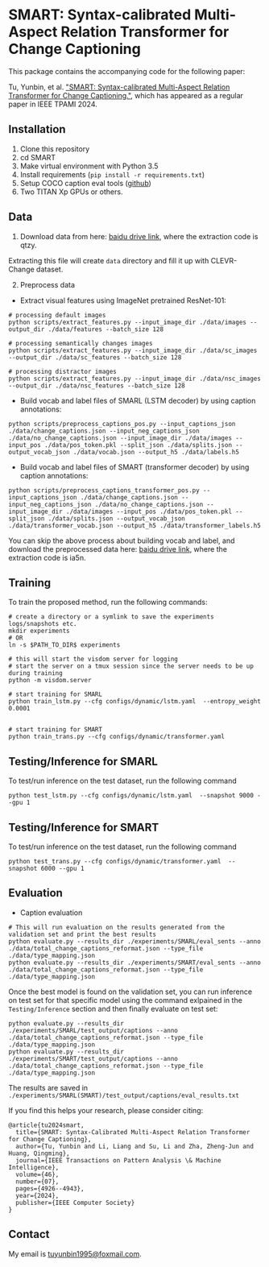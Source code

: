 # SMART: Syntax-calibrated Multi-Aspect Relation Transformer for Change Captioning

This package contains the accompanying code for the following paper:

Tu, Yunbin, et al. ["SMART: Syntax-calibrated Multi-Aspect Relation Transformer for Change Captioning."](https://ieeexplore.ieee.org/document/10433795), which has appeared as a regular paper in IEEE TPAMI 2024.

## Installation
1. Clone this repository
2. cd SMART
1. Make virtual environment with Python 3.5 
2. Install requirements (`pip install -r requirements.txt`)
3. Setup COCO caption eval tools ([github](https://github.com/mtanti/coco-caption)) 
4. Two TITAN Xp GPUs or others.

## Data
1. Download data from here: [baidu drive link](https://pan.baidu.com/s/1PiLlUw5PP7IzWP_OH400AQ), where the extraction code is qtzy.

Extracting this file will create `data` directory and fill it up with CLEVR-Change dataset.

2. Preprocess data

* Extract visual features using ImageNet pretrained ResNet-101:
```
# processing default images
python scripts/extract_features.py --input_image_dir ./data/images --output_dir ./data/features --batch_size 128

# processing semantically changes images
python scripts/extract_features.py --input_image_dir ./data/sc_images --output_dir ./data/sc_features --batch_size 128

# processing distractor images
python scripts/extract_features.py --input_image_dir ./data/nsc_images --output_dir ./data/nsc_features --batch_size 128
```

* Build vocab and label files of SMARL (LSTM decoder) by using caption annotations:
```
python scripts/preprocess_captions_pos.py --input_captions_json ./data/change_captions.json --input_neg_captions_json ./data/no_change_captions.json --input_image_dir ./data/images --input_pos ./data/pos_token.pkl --split_json ./data/splits.json --output_vocab_json ./data/vocab.json --output_h5 ./data/labels.h5
```

* Build vocab and label files of SMART (transformer decoder) by using caption annotations:
```
python scripts/preprocess_captions_transformer_pos.py --input_captions_json ./data/change_captions.json --input_neg_captions_json ./data/no_change_captions.json --input_image_dir ./data/images --input_pos ./data/pos_token.pkl --split_json ./data/splits.json --output_vocab_json ./data/transformer_vocab.json --output_h5 ./data/transformer_labels.h5
```
You can skip the above process about building vocab and label, and download the preprocessed data here: [baidu drive link](https://pan.baidu.com/s/1qiZ8NKItzz91b2mamvjcfQ?pwd=ia5n), where the extraction code is ia5n.


## Training
To train the proposed method, run the following commands:
```
# create a directory or a symlink to save the experiments logs/snapshots etc.
mkdir experiments
# OR
ln -s $PATH_TO_DIR$ experiments

# this will start the visdom server for logging
# start the server on a tmux session since the server needs to be up during training
python -m visdom.server

# start training for SMARL
python train_lstm.py --cfg configs/dynamic/lstm.yaml  --entropy_weight 0.0001


# start training for SMART
python train_trans.py --cfg configs/dynamic/transformer.yaml  
```

## Testing/Inference for SMARL
To test/run inference on the test dataset, run the following command
```
python test_lstm.py --cfg configs/dynamic/lstm.yaml  --snapshot 9000 --gpu 1
```

## Testing/Inference for SMART
To test/run inference on the test dataset, run the following command
```
python test_trans.py --cfg configs/dynamic/transformer.yaml  --snapshot 6000 --gpu 1
```


## Evaluation
* Caption evaluation

```
# This will run evaluation on the results generated from the validation set and print the best results
python evaluate.py --results_dir ./experiments/SMARL/eval_sents --anno ./data/total_change_captions_reformat.json --type_file ./data/type_mapping.json
python evaluate.py --results_dir ./experiments/SMART/eval_sents --anno ./data/total_change_captions_reformat.json --type_file ./data/type_mapping.json
```

Once the best model is found on the validation set, you can run inference on test set for that specific model using the command exlpained in the `Testing/Inference` section and then finally evaluate on test set:
```
python evaluate.py --results_dir ./experiments/SMARL/test_output/captions --anno ./data/total_change_captions_reformat.json --type_file ./data/type_mapping.json
python evaluate.py --results_dir ./experiments/SMART/test_output/captions --anno ./data/total_change_captions_reformat.json --type_file ./data/type_mapping.json
```
The results are saved in `./experiments/SMARL(SMART)/test_output/captions/eval_results.txt`


If you find this helps your research, please consider citing:
```
@article{tu2024smart,
  title={SMART: Syntax-Calibrated Multi-Aspect Relation Transformer for Change Captioning},
  author={Tu, Yunbin and Li, Liang and Su, Li and Zha, Zheng-Jun and Huang, Qingming},
  journal={IEEE Transactions on Pattern Analysis \& Machine Intelligence},
  volume={46},
  number={07},
  pages={4926--4943},
  year={2024},
  publisher={IEEE Computer Society}
}
```

## Contact
My email is tuyunbin1995@foxmail.com.



